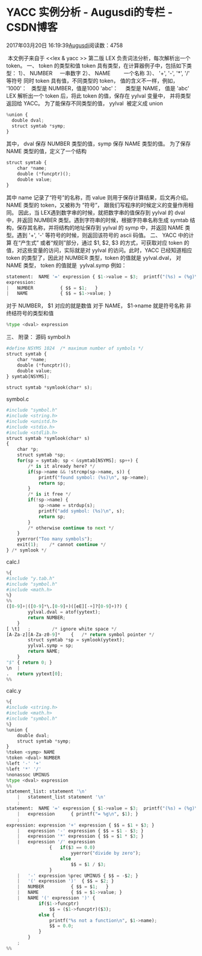 
# YACC 实例分析 - Augusdi的专栏 - CSDN博客


2017年03月20日 16:19:39[Augusdi](https://me.csdn.net/Augusdi)阅读数：4758


﻿﻿
本文例子来自于 <<lex & yacc >> 第二版
LEX 负责词法分析，每次解析出一个 token。
一、 token 的类型和值
token 具有类型，在计算器例子中，包括如下类型：
1）、 NUMBER     一串数字
2）、 NAME         一个名称
3）、 '+', '-', '*', '/' 等符号
同时 token 具有值，不同类型的 token， 值的含义不一样，例如，
'1000'：   类型是 NUMBER，值是1000
'abc'：     类型是 NAME， 值是 'abc'
LEX 解析出一个 token 后，将此 token 的值，保存在 yylval 变量中， 并将类型返回给 YACC。
为了能保存不同类型的值， yylval  被定义成 union

```python
%union {
  double dval;
  struct symtab *symp;
}
```
其中， dval 保存 NUMBER 类型的值，symp 保存 NAME 类型的值。
为了保存 NAME 类型的值，定义了一个结构
```python
struct symtab {
    char *name;
    double (*funcptr)();
    double value;
}
```
其中 name 记录了“符号”的名称，而 value 则用于保存计算结果，后文再介绍。
NAME 类型的 token，又被称为 “符号”， 跟我们写程序的时候定义的变量作用相同。
因此，当 LEX遇到数字串的时候，就把数字串的值保存到 yylval 的 dval 中，并返回 NUMBER 类型。遇到字符串的时候，根据字符串名称生成 symtab 结构，保存其名称，并将结构的地址保存到 yylval 的 symp 中，并返回 NAME 类型。遇到 '+', '-' 等符号的时候，则返回该符号的 ascii 码值。
二、 YACC 中的计算
在“产生式” 或者“规则”部分，通过 $1, $2, $3 的方式，可获取对应 token 的值，对这些变量的访问，实际就是对 yylval 的访问。此时，YACC 已经知道相应 token 的类型了，因此对 NUMBER 类型，token 的值就是 yylval.dval， 对 NAME 类型， token 的值就是  yylval.symp
例如：
```python
statement:  NAME '=' expression { $1->value = $3;  printf("(%s) = (%g)\n", $1->name, $1->value); }<br> 
expression:  
|   NUMBER          { $$ = $1;   }
|   NAME            { $$ = $1->value; }
```
对于 NUMBER， $1 对应的就是数值
对于 NAME， $1->name 就是符号名称
非终结符号的类型和值
```python
%type <dval> expression
```
三、 附录： 源码
symbol.h
```python
#define NSYMS 1024  /* maximum number of symbols */ 
struct symtab {
    char *name;
    double (*funcptr)();
    double value;
} symtab[NSYMS];
 
struct symtab *symlook(char* s);
```
symbol.c
```python
#include "symbol.h"
#include <string.h>
#include <unistd.h>
#include <stdio.h>
#include <stdlib.h>
struct symtab *symlook(char* s)
{
    char *p;
    struct symtab *sp;
    for(sp = symtab; sp < &symtab[NSYMS]; sp++) {
        /* is it already here? */
        if(sp->name && !strcmp(sp->name, s)) {
            printf("found symbol: (%s)\n", sp->name);
            return sp;
        }
        /* is it free */
        if(!sp->name) {
            sp->name = strdup(s);
            printf("add symbol: (%s)\n", s);
            return sp;
        }
        /* otherwise continue to next */
    }
    yyerror("Too many symbols");
    exit(1);    /* cannot continue */
} /* symlook */
```
calc.l
```python
%{
#include "y.tab.h"
#include "symbol.h"
#include <math.h>
%}
%%
([0-9]+|([0-9]*\.[0-9]+)([eE][-+]?[0-9]+)?) {
        yylval.dval = atof(yytext);
        return NUMBER;
    }
[ \t]   ;        /* ignore white space */
[A-Za-z][A-Za-z0-9]*    {   /* return symbol pointer */
        struct symtab *sp = symlook(yytext);
        yylval.symp = sp;
        return NAME;
    }
"$" { return 0; }
\n  |
.   return yytext[0];
%%
```
calc.y
```python
%{
#include <string.h>
#include <math.h>
#include "symbol.h"
%}
%union {
    double dval;
    struct symtab *symp;
}
%token <symp> NAME
%token <dval> NUMBER
%left '-' '+'
%left '*' '/'
%nonassoc UMINUS
%type <dval> expression
%%
statement_list: statement '\n'
    |   statement_list statement '\n'
    ;
statement:  NAME '=' expression { $1->value = $3;  printf("(%s) = (%g)\n", $1->name, $1->value); }
    |   expression      { printf("= %g\n", $1); } 
    ;
expression: expression '+' expression { $$ = $1 + $3; }
    |   expression '-' expression { $$ = $1 - $3; }
    |   expression '*' expression { $$ = $1 * $3; }
    |   expression '/' expression
                {   if($3 == 0.0)
                        yyerror("divide by zero");
                    else
                        $$ = $1 / $3;
                }
    |   '-' expression %prec UMINUS { $$ = -$2; }
    |   '(' expression ')'  { $$ = $2; }
    |   NUMBER          { $$ = $1;   }
    |   NAME            { $$ = $1->value; }
    |   NAME '(' expression ')' {
            if($1->funcptr)
                $$ = ($1->funcptr)($3);
            else {
                printf("%s not a function\n", $1->name);
                $$ = 0.0;
            }
        }
    ;
%%
```


